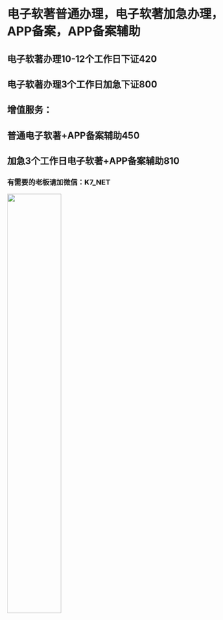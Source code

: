 # 电子软著普通办理，电子软著加急办理，APP备案，APP备案辅助
## 电子软著办理10-12个工作日下证420 
## 电子软著办理3个工作日加急下证800

## 增值服务：
## 普通电子软著+APP备案辅助450
## 加急3个工作日电子软著+APP备案辅助810

### 有需要的老板请加微信：K7_NET

<img src="http://k7net-storage.shk7.net.cn/WeChat/QR/%E5%BE%AE%E4%BF%A1%E5%9B%BE%E7%89%87_20231211200830.jpg" width="50%" height="auto">

